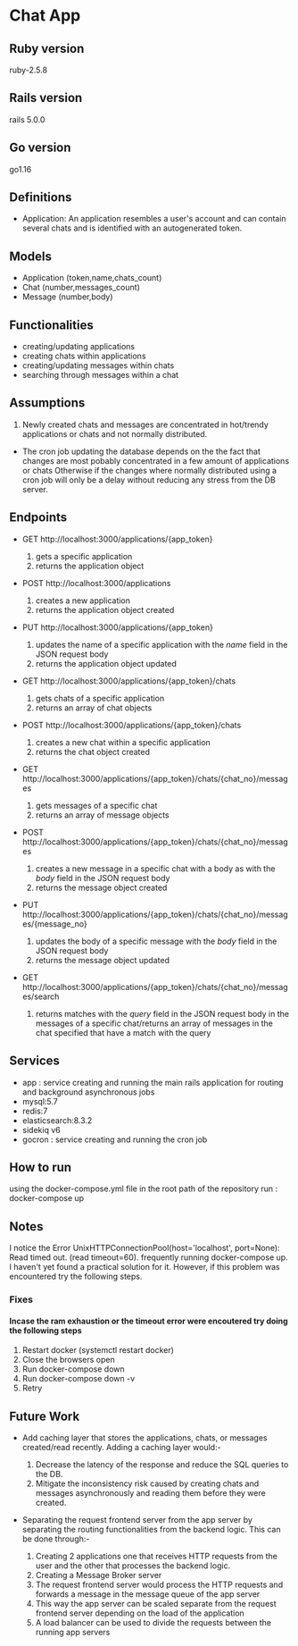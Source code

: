 # Chat App

## Ruby version

ruby-2.5.8

## Rails version

rails 5.0.0

## Go version

go1.16

## Definitions

- Application: An application resembles a user's account and can contain several chats and is identified with an autogenerated token.

## Models

- Application (token,name,chats_count)
- Chat (number,messages_count)
- Message (number,body)

## Functionalities

- creating/updating applications
- creating chats within applications
- creating/updating messages within chats
- searching through messages within a chat

## Assumptions

1. Newly created chats and messages are concentrated in hot/trendy applications or chats and not normally distributed.

- The cron job updating the database depends on the the fact that changes are most pobably concentrated in a few amount of applications or chats
  Otherwise if the changes where normally distributed using a cron job will only be a delay without reducing any stress from the DB server.

## Endpoints

- GET http://localhost:3000/applications/{app_token}
  1. gets a specific application
  2. returns the application object
- POST http://localhost:3000/applications
  1. creates a new application
  2. returns the application object created
- PUT http://localhost:3000/applications/{app_token}

  1. updates the name of a specific application with the _name_ field in the JSON request body
  2. returns the application object updated

- GET http://localhost:3000/applications/{app_token}/chats
  1. gets chats of a specific application
  2. returns an array of chat objects
- POST http://localhost:3000/applications/{app_token}/chats

  1. creates a new chat within a specific application
  2. returns the chat object created

- GET http://localhost:3000/applications/{app_token}/chats/{chat_no}/messages
  1. gets messages of a specific chat
  2. returns an array of message objects
- POST http://localhost:3000/applications/{app_token}/chats/{chat_no}/messages
  1. creates a new message in a specific chat with a body as with the _body_ field in the JSON request body
  2. returns the message object created
- PUT http://localhost:3000/applications/{app_token}/chats/{chat_no}/messages/{message_no}

  1. updates the body of a specific message with the _body_ field in the JSON request body
  2. returns the message object updated

- GET http://localhost:3000/applications/{app_token}/chats/{chat_no}/messages/search
  1. returns matches with the _query_ field in the JSON request body in the messages of a specific chat/returns an array of messages in the chat specified that have a match with the query

## Services

- app : service creating and running the main rails application for routing and background asynchronous jobs
- mysql:5.7
- redis:7
- elasticsearch:8.3.2
- sidekiq v6
- gocron : service creating and running the cron job

## How to run

using the docker-compose.yml file in the root path of the repository run : docker-compose up

## Notes

I notice the Error UnixHTTPConnectionPool(host='localhost', port=None): Read timed out. (read timeout=60). frequently running docker-compose up. I haven't yet found a practical solution for it. However, if this problem was encountered try the following steps.

### Fixes

#### Incase the ram exhaustion or the timeout error were encoutered try doing the following steps

1. Restart docker (systemctl restart docker)
2. Close the browsers open
3. Run docker-compose down
4. Run docker-compose down -v
5. Retry

## Future Work

- Add caching layer that stores the applications, chats, or messages created/read recently. Adding a caching layer would:-

  1. Decrease the latency of the response and reduce the SQL queries to the DB.
  2. Mitigate the inconsistency risk caused by creating chats and messages asynchronously and reading them before they were created.

- Separating the request frontend server from the app server by separating the routing functionalities from the backend logic. This can be done through:-
  1. Creating 2 applications one that receives HTTP requests from the user and the other that processes the backend logic.
  2. Creating a Message Broker server
  3. The request frontend server would process the HTTP requests and forwards a message in the message queue of the app server
  4. This way the app server can be scaled separate from the request frontend server depending on the load of the application
  5. A load balancer can be used to divide the requests between the running app servers
